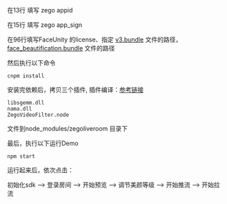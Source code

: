 

在13行 填写 zego appid

在15行 填写 zego app_sign

在96行填写FaceUnity 的license、指定 [v3.bundle](https://github.com/zegoim/faceunity-electron-addon/tree/master/sdk/fusdk/assets) 文件的路径，[face_beautification.bundle](https://github.com/zegoim/faceunity-electron-addon/tree/master/sdk/fusdk/assets) 文件的路径


然后执行以下命令

```
cnpm install

```

安装完依赖后，拷贝三个插件, 插件编译：[参考链接](https://github.com/zegoim/faceunity-electron-addon)
```
libsgemm.dll
nama.dll
ZegoVideoFilter.node
```

文件到node_modules/zegoliveroom 目录下


最后，执行以下运行Demo
```
npm start
```

运行起来后，依次点击：

初始化sdk --> 登录房间 --> 开始预览 --> 调节美颜等级 --> 开始推流 --> 开始拉流